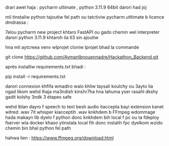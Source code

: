 drari awel haja :
 pycharm ultimate , python 3.11.9 64bit darori had joj 

 mli tinstaliw python tajoutiw fel path ou tatctiviw pycharm utltimate b licence dmdrassa :

 7elou pycharm new project khtaro FastAPI ou gado chemin wel interpreter darori python 3.11.9 khtaroh ila tl3 sin ajoutiw 

 hna mli aytcreea venv wlprojet cloniw lprojet  bhad la commande 

 git clone https://github.com/AymanIbnouennadre/Hackathon_Backend.git 

 après installiw requirements.txt bhadi : 

 pip install -r requirements.txt  

 darori connexion khfifa wmadiro walo khliw taysali koulchy ou 3ayto lia ngad likom wehd lhaja ma3ndish kinshr7ha hna lahuma yser rasahl dkshy gadit kolshy 3ndk 3 étapes safe 

 wehd lblan dayro f speech to text besh audio itaccepta bayi extension kanet witred .wav 7it whisper kiacceptih .wav knkhdem b FFmpeg wdommage hada makayn lib dyelo f python donc knkhdem bih local f pc ou ta fdeploy fserver wla docker  khaso ytinstala local fih donc instalih fpc dyelkom wzido chemin bin bhal python fel path 

 hahwa lien : https://www.ffmpeg.org/download.html

